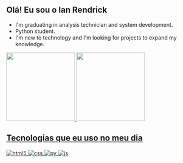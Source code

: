 ## Olá! Eu sou o Ian Rendrick


- I'm graduating in analysis technician and system development.
- Python student.
- I'm new to technology and I'm looking for projects to expand my knowledge.

<div>
  <a href="https://github.com/IanTth">
   <img height="180em" src="https://github-readme-stats.vercel.app/api?username=IanTth&show_icons=true&theme=tokyonight&include_all_commits-true&count_private=true"/>
    <img height="180em" src="https://github-readme-stats.vercel.app/api/top-langs/?username=IanTth&layout=compact&langs_count=16&theme=tokyonight"/>
     </div>

  
  ## Tecnologias que eu uso no meu dia

<div style="display: inline_block">
  <img align="center" alt="html5" src="https://img.shields.io/badge/HTML5-E34F26?style=for-the-badge&logo=html5&logoColor=white" />
  <img align="center" alt="css" src="https://img.shields.io/badge/CSS3-1572B6?style=for-the-badge&logo=css3&logoColor=white" />
  <img align="center" alt="py" src="https://img.shields.io/badge/JavaScript-F7DF1E?style=for-the-badge&logo=javascript&logoColor=black" />
  <img align="center" alt="js" src="https://img.shields.io/badge/TypeScript-007ACC?style=for-the-badge&logo=typescript&logoColor=white" />
</div><br/>
